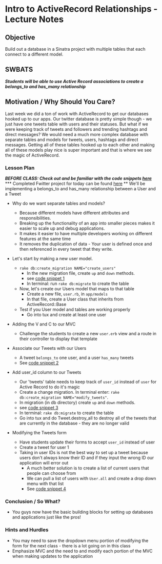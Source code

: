 # Intro to ActiveRecord Relationships - Lecture Notes

## Objective

Build out a database in a Sinatra project with multiple tables that each connect to a different model.

## SWBATS

***Students will be able to use Active Record associations to create a belongs_to and has_many relationship***

## Motivation / Why Should You Care?

Last week we did a ton of work with ActiveRecord to get our databases hooked up to our apps. Our twitter database is pretty simple though - we just have one tweets table with users and their statuses. But what if we were keeping track of tweets and followers and trending hashtags and direct messages? We would need a much more complex database with separate tables and models for tweets, users, hashtags and direct messages. Getting all of these tables hooked up to each other and making all of these models play nice is super important and that is where we see the magic of ActiveRecord.

### Lesson Plan
***BEFORE CLASS: Check out and be familiar with the code snippets [here](https://github.com/learn-co-curriculum/hs-week-4-code-snippets/)***
*** Completed Fwitter project for today can be found [here](https://github.com/learn-co-curriculum/hs-advanced-ruby-sinatra-template/tree/week-4)
** We'll be implementing a belongs_to and has_many relationship between a User and a Tweet

+ Why do we want separate tables and models?
  * Because different models have different attributes and responsibilities.
  * Breaking up the functionality of an app into smaller pieces makes it easier to scale up and debug applications.
  * It makes it easier to have multiple developers working on different features at the same time
  * It removes the duplication of data - Your user is defined once and then referenced in every tweet that they write.

+ Let's start by making a new user model. 
  * `rake db:create_migration NAME="create_users"`
    * In the new migration file, create `up` and `down` methods.
    * see [code snippet 1](./code-snippets.md)
    * In terminal: run `rake db:migrate` to create the table
  * Now, let's create our Users model that maps to that table
    * Create a new file, `user.rb`,  in `app/models`
    * In that file, create a User class that inherits from ActiveRecord::Base
  * Test if you User model and tables are working properly
    * Go into tux and create at least one user
+ Adding the V and C to our MVC
  * Challenge the students to create a new `user.erb` view and a route in their controller to display that template
+ Associate our Tweets with our Users
  * A tweet `belongs_to` one user, and a user `has_many` tweets 
  * See [code snippet 2](./code-snippets.md)
+ Add user_id column to our Tweets
  * Our 'tweets' table needs to keep track of `user_id` instead of `user` for Active Record to do it's magic
  * Create a change migration. In terminal enter: `rake db:create_migration NAME="modify_tweets"`.
  * In migration (in db directory) create `up` and `down` methods.
  * see [code snippet 3](./code-snippets.md)
  * In terminal: `rake db:migrate` to create the table
  * Go into tux and do Tweet.destroy_all to destroy all of the tweets that are currently in the database - they are no longer valid
+ Modifying the Tweets form
  * Have students update their forms to accept `user_id` instead of user
  * Create a tweet for user 1
  * Taking in user IDs is not the best way to set up a tweet because users don't always know their ID and if they input the wrong ID our application will error out
    * A much better solution is to create a list of current users that people can choose from
    * We can pull a list of users with `User.all` and create a drop down menu with that list
    * See [code snippet 4](code-snippets.md)

### Conclusion / So What?
* You guys now have the basic building blocks for setting up databases and applications just like the pros!


### Hints and Hurdles
* You may need to save the dropdown menu portion of modifying the form for the next class - there is a lot going on in this class
* Emphasize MVC and the need to and modify each portion of the MVC when making updates to the application